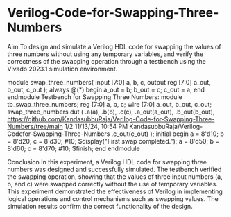 # Verilog-Code-for-Swapping-Three-Numbers
Aim
To design and simulate a Verilog HDL code for swapping the values of three numbers without using any temporary variables, and verify the correctness of the swapping operation through a testbench using the Vivado 2023.1 simulation environment.

module swap_three_numbers( input [7:0] a, b, c, output reg [7:0] a_out,
b_out, c_out );
always @(*) begin
a_out = b;
b_out = c;
c_out = a; end
endmodule
Testbench for Swapping Three Numbers:
module tb_swap_three_numbers;
reg [7:0] a, b, c; wire
[7:0] a_out, b_out, c_out;
swap_three_numbers dut (
.a(a),
 .b(b),
 .c(c),
 .a_out(a_out),
 .b_out(b_out),
https://github.com/KandasubbuRaja/Verilog-Code-for-Swapping-Three-Numbers/tree/main 1/2 11/13/24, 10:54 PM KandasubbuRaja/Verilog-Codefor-Swapping-Three-Numbers
 .c_out(c_out) ); initial
begin a = 8'd10; b =
8'd20; c = 8'd30; #10;
$display("First swap completed.");
a = 8'd50; b = 8'd60; c =
8'd70; #10; $finish;
end endmodule


Conclusion
In this experiment, a Verilog HDL code for swapping three numbers was designed and successfully simulated. The testbench verified the swapping operation, showing that the values of three input numbers (a, b, and c) were swapped correctly without the use of temporary variables. This experiment demonstrated the effectiveness of Verilog in implementing logical operations and control mechanisms such as swapping values. The simulation results confirm the correct functionality of the design.
